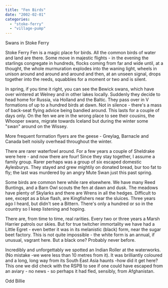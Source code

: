 ```yaml
---
title: "Fen Birds"
date: "2002-02-01"
categories: 
  - "stoke-ferry"
  - "village-pump"
---
```


Swans in Stoke Ferry

Stoke Ferry Fen is a magic place for birds. All the common birds of water and land are there. Some move in majestic flights - in the evening the starlings congregate in hundreds, flocks coming from far and wide until, at a thought, the whole murmuration explodes into the waning light, wheels in unison around and around and around and then, at an unseen signal, drops together into the reeds, squabbles for a moment or two and is silent.

In spring, if you time it right, you can see the Bewick swans, which have over wintered at Welney and in other lakes locally. Suddenly they decide to head home for Russia, via Holland and the Baltic. They pass over in V formations of up to a hundred birds at dawn. Not in silence - there's a mass of back-seat flying advice being bandied around. This lasts for a couple of days only. On the fen we are in the wrong place to see their cousins, the Whooper swans, migrate towards Iceland but during the winter some "swan" around on the Wissey.

More frequent formation flyers are the geese - Greylag, Barnacle and Canada belt noisily overhead throughout the winter.

There are rarer waterfowl around. For a few years a couple of Sheldrake were here - and now there are four! Since they stay together, I assume a family group. Rarer perhaps was a group of six escaped domestic Aylesburys. They stayed and grew mightily on donated bread, bur too fat to fly; the last was murdered by an angry Mute Swan just this past spring.

Some birds are common here while rare elsewhere. We have many Reed Buntings, and a Barn Owl scouts the fen at dawn and dusk. The meadows have plenty of Skylarks and there are Wrens in all the hedges. Difficult to see, except as a blue flash, are Kingfishers near the sluices. Three years ago I heard, but didn't see a Bittern. There's only a hundred or so in the country so I keep listening and hoping.

There are, from time to time, real rarities. Every two or three years a Marsh Harrier patrols our skies. But for true twitcher immortality we have had a Little Egret - even better it was in its melanistic (black) form, near the sugar beet factory. This is not quite impossible - the white form is an annual, if unusual, vagrant here. But a black one? Probably never before.

Incredibly and unforgettably we spotted an Indian Roller at the waterworks. (No mistake -we were less than 10 metres from it). It was brilliantly coloured and a long, long way from its South East Asia haunts -how did it get here? This one we did check with the RSPB to see if one could have escaped from an aviary - no news - so perhaps it had fled, sensibly, from Afghanistan.

Odd Billie

